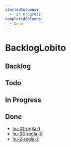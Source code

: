 ```yaml
---
startedColumns:
  - 'In Progress'
completedColumns:
  - Done
---
```


# BacklogLobito

## Backlog

## Todo

## In Progress

## Done

- [hu-01-regla-1](tasks/hu-01-regla-1.md)
- [hu-03-regla-3](tasks/hu-03-regla-3.md)
- [hu-2-regla-2](tasks/hu-2-regla-2.md)
